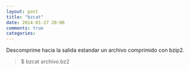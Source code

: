 ```yaml
---
layout: post
title: "bzcat"
date: 2014-01-27 20:06
comments: true
categories: 
---
```

Descomprime hacia la salida estandar un archivo comprimido con bzip2.

>$ bzcat archivo.bz2

